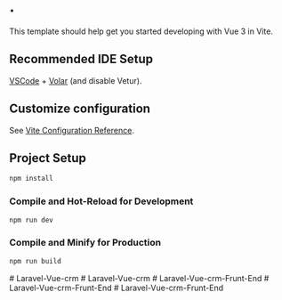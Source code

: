 # .

This template should help get you started developing with Vue 3 in Vite.

## Recommended IDE Setup

[VSCode](https://code.visualstudio.com/) + [Volar](https://marketplace.visualstudio.com/items?itemName=Vue.volar) (and disable Vetur).

## Customize configuration

See [Vite Configuration Reference](https://vitejs.dev/config/).

## Project Setup

```sh
npm install
```

### Compile and Hot-Reload for Development

```sh
npm run dev
```

### Compile and Minify for Production

```sh
npm run build
```
#   L a r a v e l - V u e - c r m  
 #   L a r a v e l - V u e - c r m  
 #   L a r a v e l - V u e - c r m - F r u n t - E n d  
 #   L a r a v e l - V u e - c r m - F r u n t - E n d  
 # Laravel-Vue-crm-Frunt-End
